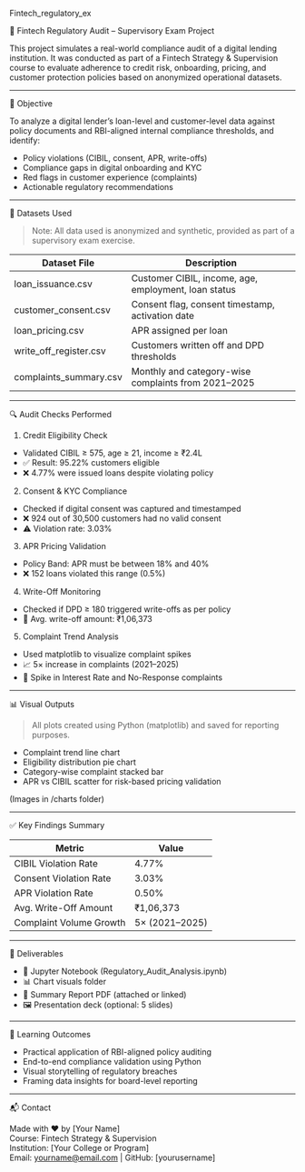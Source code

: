  Fintech_regulatory_ex

 🏦 Fintech Regulatory Audit – Supervisory Exam Project

This project simulates a real-world compliance audit of a digital lending institution. It was conducted as part of a Fintech Strategy & Supervision course to evaluate adherence to credit risk, onboarding, pricing, and customer protection policies based on anonymized operational datasets.

---

 📌 Objective

To analyze a digital lender’s loan-level and customer-level data against policy documents and RBI-aligned internal compliance thresholds, and identify:

- Policy violations (CIBIL, consent, APR, write-offs)
- Compliance gaps in digital onboarding and KYC
- Red flags in customer experience (complaints)
- Actionable regulatory recommendations

---

 📁 Datasets Used

> Note: All data used is anonymized and synthetic, provided as part of a supervisory exam exercise.

| Dataset File              | Description                                             |
|---------------------------|---------------------------------------------------------|
| loan_issuance.csv       | Customer CIBIL, income, age, employment, loan status    |
| customer_consent.csv    | Consent flag, consent timestamp, activation date        |
| loan_pricing.csv        | APR assigned per loan                                   |
| write_off_register.csv  | Customers written off and DPD thresholds                |
| complaints_summary.csv  | Monthly and category-wise complaints from 2021–2025     |

---

 🔍 Audit Checks Performed

 1. Credit Eligibility Check
- Validated CIBIL ≥ 575, age ≥ 21, income ≥ ₹2.4L
- ✅ Result: 95.22% customers eligible
- ❌ 4.77% were issued loans despite violating policy

 2. Consent & KYC Compliance
- Checked if digital consent was captured and timestamped
- ❌ 924 out of 30,500 customers had no valid consent
- ⚠ Violation rate: 3.03%

 3. APR Pricing Validation
- Policy Band: APR must be between 18% and 40%
- ❌ 152 loans violated this range (0.5%)

 4. Write-Off Monitoring
- Checked if DPD ≥ 180 triggered write-offs as per policy
- 🧮 Avg. write-off amount: ₹1,06,373

 5. Complaint Trend Analysis
- Used matplotlib to visualize complaint spikes
- 📈 5× increase in complaints (2021–2025)
- 🚩 Spike in Interest Rate and No-Response complaints

---

 📊 Visual Outputs

> All plots created using Python (matplotlib) and saved for reporting purposes.

- Complaint trend line chart
- Eligibility distribution pie chart
- Category-wise complaint stacked bar
- APR vs CIBIL scatter for risk-based pricing validation

(Images in /charts folder)

---

 ✅ Key Findings Summary

| Metric                        | Value             |
|------------------------------|-------------------|
| CIBIL Violation Rate         | 4.77%             |
| Consent Violation Rate       | 3.03%             |
| APR Violation Rate           | 0.50%             |
| Avg. Write-Off Amount        | ₹1,06,373         |
| Complaint Volume Growth      | 5× (2021–2025)     |

---

 📄 Deliverables

- 📝 Jupyter Notebook (Regulatory_Audit_Analysis.ipynb)
- 📊 Chart visuals folder
- 📄 Summary Report PDF (attached or linked)
- 🖼 Presentation deck (optional: 5 slides)

---

 🧠 Learning Outcomes

- Practical application of RBI-aligned policy auditing
- End-to-end compliance validation using Python
- Visual storytelling of regulatory breaches
- Framing data insights for board-level reporting

---

 📬 Contact

Made with ❤ by [Your Name]  
Course: Fintech Strategy & Supervision  
Institution: [Your College or Program]  
Email: yourname@email.com | GitHub: [yourusername]
